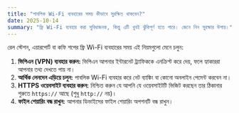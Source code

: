 ```yaml
---
title: "পাবলিক Wi-Fi ব্যবহারের সময় কীভাবে সুরক্ষিত থাকবেন?"
date: 2025-10-14
summary: "ফ্রি Wi-Fi ব্যবহার করা সুবিধাজনক, কিন্তু এটি খুবই ঝুঁকিপূর্ণ হতে পারে। জেনে নিন সুরক্ষার উপায়।"
---
```


রেল স্টেশন, এয়ারপোর্ট বা কফি শপের ফ্রি Wi-Fi ব্যবহারের সময় এই নিয়মগুলো মেনে চলুন:

1.  **ভিপিএন (VPN) ব্যবহার করুন:** ভিপিএন আপনার ইন্টারনেট ট্র্যাফিককে এনক্রিপ্ট করে দেয়, ফলে হ্যাকাররা আপনার তথ্য দেখতে পায় না।
2.  **আর্থিক লেনদেন এড়িয়ে চলুন:** পাবলিক Wi-Fi ব্যবহার করে নেট ব্যাঙ্কিং বা কোনো অনলাইন পেমেন্ট করবেন না।
3.  **HTTPS ওয়েবসাইট ব্যবহার করুন:** নিশ্চিত করুন যে আপনি যে ওয়েবসাইটটি ভিজিট করছেন তার ঠিকানার শুরুতে `https://` আছে (শুধু `http://` নয়)।
4.  **ফাইল শেয়ারিং বন্ধ রাখুন:** আপনার ডিভাইসের ফাইল শেয়ারিং অপশনটি বন্ধ রাখুন।
